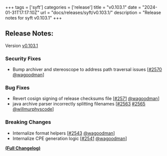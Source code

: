 +++
tags = ['syft']
categories = ['release']
title = "v0.103.1"
date = "2024-01-31T17:17:10Z"
url = "docs/releases/syft/v0.103.1/"
description = "Release notes for syft v0.103.1"
+++

## Release Notes:
Version [v0.103.1](https://github.com/anchore/syft/releases/tag/v0.103.1)

### Security Fixes

- Bump archiver and stereoscope to address path traversal issues [[#2570](https://github.com/anchore/syft/pull/2570) [@wagoodman](https://github.com/wagoodman)]

### Bug Fixes

- Revert cosign signing of release checksums file [[#2571](https://github.com/anchore/syft/pull/2571) [@wagoodman](https://github.com/wagoodman)]
- java archive parser incorrectly splitting filenames [[#2563](https://github.com/anchore/syft/issues/2563) [#2565](https://github.com/anchore/syft/pull/2565) [@willmurphyscode](https://github.com/willmurphyscode)]

### Breaking Changes

- Internalize format helpers [[#2543](https://github.com/anchore/syft/pull/2543) [@wagoodman](https://github.com/wagoodman)]
- Internalize CPE generation logic [[#2541](https://github.com/anchore/syft/pull/2541) [@wagoodman](https://github.com/wagoodman)]

**[(Full Changelog)](https://github.com/anchore/syft/compare/v0.102.0...v0.103.1)**
